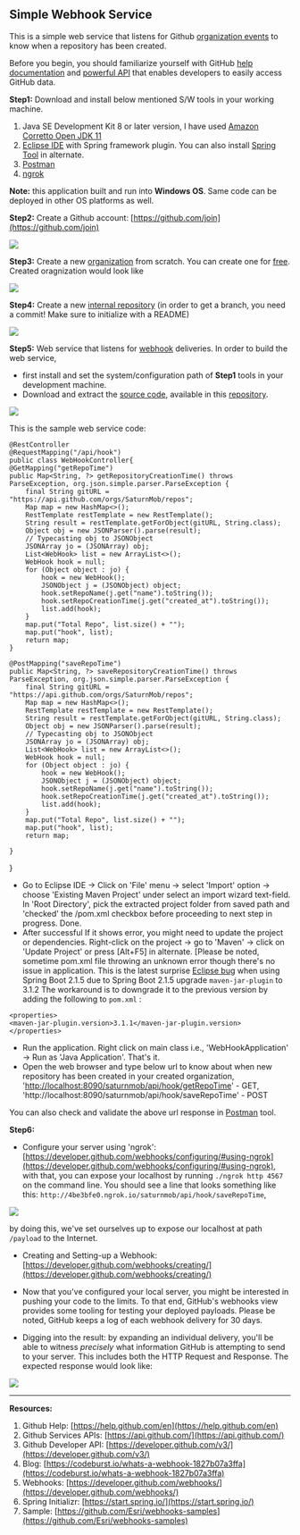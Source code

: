 ## Simple Webhook Service

This is a simple web service that listens for Github [organization events](https://developer.github.com/webhooks/#events) to know when a repository has been created.

Before you begin, you should familiarize yourself with GitHub [help documentation](https://help.github.com/en) and [powerful API](https://developer.github.com/v3/) that enables developers to easily access GitHub data.

__Step1:__
Download and install below mentioned  S/W tools in your working machine. 

1. Java SE Development Kit 8 or later version, I have used [Amazon Corretto Open JDK 11](https://aws.amazon.com/corretto/)
2. [Eclipse IDE](https://www.eclipse.org/downloads/) with Spring framework plugin. You can also install [Spring Tool](https://spring.io/tools) in alternate.
3. [Postman](https://www.getpostman.com/downloads/)
4. [ngrok](https://ngrok.com/download)

__Note:__ this application built and run into __Windows OS__. Same code can be deployed in other OS platforms as well.

__Step2:__
Create a Github account: [https://github.com/join](https://github.com/join)

<img src="../Images/Creating-a-Github-account.PNG">

__Step3:__
Create a new [organization](https://help.github.com/en/github/setting-up-and-managing-organizations-and-teams/creating-a-new-organization-from-scratch) from scratch. You can create one for [free](https://github.com/organizations/plan). Created oragnization would look like

<img src="../Images/Created-Organization-List.PNG">

__Step4:__
Create a new [internal repository](https://help.github.com/en/github/creating-cloning-and-archiving-repositories/creating-an-internal-repository#about-internal-repositories) (in order to get a branch, you need a commit! Make sure to initialize with a README)

<img src="../Images/Created-Repository.PNG">

__Step5:__
Web service that listens for [webhook](https://developer.github.com/webhooks/) deliveries. In order to build the web service, 
- first install and set the system/configuration path of __Step1__ tools in your development machine. 
- Download and extract the [source code](https://github.com/SaturnMob/Part2-Challenge/blob/master/WebHook-GithubCode.zip), available in this [repository](https://github.com/SaturnMob/Part2-Challenge).

<img src="../Images/Webservice-in-Java-Listen-Webhook-Deliveries.PNG">

This is the sample web service code:

	@RestController
	@RequestMapping("/api/hook")
	public class WebHookController{
	@GetMapping("getRepoTime")
	public Map<String, ?> getRepositoryCreationTime() throws ParseException, org.json.simple.parser.ParseException {
		final String gitURL = "https://api.github.com/orgs/SaturnMob/repos";
		Map map = new HashMap<>();
		RestTemplate restTemplate = new RestTemplate();
		String result = restTemplate.getForObject(gitURL, String.class);
		Object obj = new JSONParser().parse(result);
		// Typecasting obj to JSONObject
		JSONArray jo = (JSONArray) obj;
		List<WebHook> list = new ArrayList<>();
		WebHook hook = null;
		for (Object object : jo) {
			hook = new WebHook();
			JSONObject j = (JSONObject) object;
			hook.setRepoName(j.get("name").toString());
			hook.setRepoCreationTime(j.get("created_at").toString());
			list.add(hook);
		}
		map.put("Total Repo", list.size() + "");
		map.put("hook", list);
		return map;
	}
	
	@PostMapping("saveRepoTime")
	public Map<String, ?> saveRepositoryCreationTime() throws ParseException, org.json.simple.parser.ParseException {
		final String gitURL = "https://api.github.com/orgs/SaturnMob/repos";
		Map map = new HashMap<>();
		RestTemplate restTemplate = new RestTemplate();
		String result = restTemplate.getForObject(gitURL, String.class);
		Object obj = new JSONParser().parse(result);
		// Typecasting obj to JSONObject
		JSONArray jo = (JSONArray) obj;
		List<WebHook> list = new ArrayList<>();
		WebHook hook = null;
		for (Object object : jo) {
			hook = new WebHook();
			JSONObject j = (JSONObject) object;
			hook.setRepoName(j.get("name").toString());
			hook.setRepoCreationTime(j.get("created_at").toString());
			list.add(hook);
		}
		map.put("Total Repo", list.size() + "");
		map.put("hook", list);
		return map;

	}

}

- Go to Eclipse IDE -> Click on 'File' menu -> select 'Import' option -> choose 'Existing Maven Project' under select an import wizard text-field. In 'Root Directory', pick the extracted project folder from saved path and 'checked' the /pom.xml checkbox before proceeding to next step in progress. Done.
- After successful If it shows error, you might need to update the project or dependencies. Right-click on the project -> go to 'Maven' -> click on 'Update Project' or press [Alt+F5] in alternate. [Please be noted, sometime pom.xml file throwing an unknown error though there's no issue in application. This is the latest surprise [Eclipse bug](https://bugs.eclipse.org/bugs/show_bug.cgi?id=547340) when using Spring Boot 2.1.5 due to Spring Boot 2.1.5 upgrade `maven-jar-plugin` to 3.1.2
The workaround is to downgrade it to the previous version by adding the following to `pom.xml` :
```
<properties>
<maven-jar-plugin.version>3.1.1</maven-jar-plugin.version>
</properties>
```
- Run the application. Right click on main class i.e., 'WebHookApplication' -> Run as 'Java Application'. That's it.
- Open the web browser and type below url to know about when new repository has been created in your created organization,
'[http://localhost:8090/saturnmob/api/hook/getRepoTime](http://localhost:8090/saturnmob/api/hook/getRepoTime)' - GET,  'http://localhost:8090/saturnmob/api/hook/saveRepoTime' - POST

You can also check and validate the above url response in [Postman](https://www.getpostman.com/downloads/) tool. 

__Step6:__ 
- Configure your server using 'ngrok': [https://developer.github.com/webhooks/configuring/#using-ngrok](https://developer.github.com/webhooks/configuring/#using-ngrok), with that, you can expose your localhost by running `./ngrok http 4567` on the command line. You should see a line that looks something like this: `http://4be3bfe0.ngrok.io/saturnmob/api/hook/saveRepoTime`,

<img src="../Images/Creating-Server-ngrok.PNG"> 
 
 by doing this, we've set ourselves up to expose our localhost at path `/payload` to the Internet.
- Creating and Setting-up a Webhook: [https://developer.github.com/webhooks/creating/](https://developer.github.com/webhooks/creating/)

- Now that you've configured your local server, you might be interested in pushing your code to the limits. To that end, GitHub's webhooks view provides some tooling for testing your deployed payloads. Please be noted, GitHub keeps a log of each webhook delivery for 30 days.
- Digging into the result: by expanding an individual delivery, you'll be able to witness _precisely_ what information GitHub is attempting to send to your server. This includes both the HTTP Request and Response. The expected response would look like:

<img src="../Images/Response-Recent-Deliveries.PNG"> 

---		


__Resources:__

 1. Github Help: [https://help.github.com/en](https://help.github.com/en)
 2. Github Services APIs: [https://api.github.com/](https://api.github.com/)
 3. Github Developer API: [https://developer.github.com/v3/](https://developer.github.com/v3/)
 4. Blog: [https://codeburst.io/whats-a-webhook-1827b07a3ffa](https://codeburst.io/whats-a-webhook-1827b07a3ffa)
 5. Webhooks: [https://developer.github.com/webhooks/](https://developer.github.com/webhooks/)
 6. Spring Initializr: [https://start.spring.io/](https://start.spring.io/)
 7. Sample: [https://github.com/Esri/webhooks-samples](https://github.com/Esri/webhooks-samples)
 


